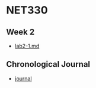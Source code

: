 # NET330

## Week 2 
- [lab2-1.md](https://github.com/zachary-moote-champlain/tech-journal/blob/main/docs/NET330/lab2-1.md)

## Chronological Journal
- [journal](https://github.com/zachary-moote-champlain/tech-journal/blob/main/docs/NET330/journal.md)
